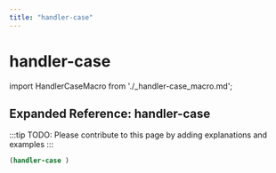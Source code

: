 ```yaml
---
title: "handler-case"
---
```


# handler-case

import HandlerCaseMacro from './_handler-case_macro.md';

<HandlerCaseMacro />

## Expanded Reference: handler-case

:::tip
TODO: Please contribute to this page by adding explanations and examples
:::

```lisp
(handler-case )
```
